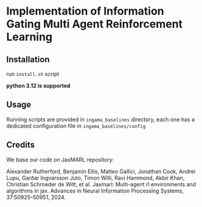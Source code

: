 # Implementation of **In**formation **Ga**ting **M**ulti **A**gent **R**einforcement **L**earning

## Installation
run `install.sh` script

**python 3.12 is supported**

## Usage
Running scripts are provided in `ingama_baselines` directory, each one has a dedicated configuration file in `ingama_baselines/config`

## Credits
We base our code on JaxMARL repository:

Alexander Rutherford, Benjamin Ellis, Matteo Gallici, Jonathan Cook, Andrei Lupu, Garðar Ingvarsson Juto, Timon Willi, Ravi Hammond, Akbir Khan, Christian Schroeder de Witt, et al. Jaxmarl:
Multi-agent rl environments and algorithms in jax. Advances in Neural Information Processing
Systems, 37:50925–50951, 2024.
